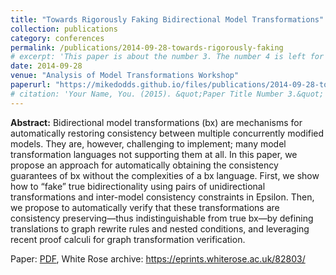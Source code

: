 ```yaml
---
title: "Towards Rigorously Faking Bidirectional Model Transformations"
collection: publications
category: conferences
permalink: /publications/2014-09-28-towards-rigorously-faking
# excerpt: 'This paper is about the number 3. The number 4 is left for future work.'
date: 2014-09-28
venue: "Analysis of Model Transformations Workshop"
paperurl: "https://mikedodds.github.io/files/publications/2014-09-28-towards-rigorously-faking.pdf"
# citation: 'Your Name, You. (2015). &quot;Paper Title Number 3.&quot; <i>Journal 1</i>. 1(3).'
---
```


**Abstract:** Bidirectional model transformations (bx) are mechanisms for automatically restoring consistency between multiple concurrently modified models. They are, however, challenging to implement; many model transformation languages not supporting them at all. In this paper, we propose an approach for automatically obtaining the consistency guarantees of bx without the complexities of a bx language. First, we show how to “fake” true bidirectionality using pairs of unidirectional transformations and inter-model consistency constraints in Epsilon. Then, we propose to automatically verify that these transformations are consistency preserving—thus indistinguishable from true bx—by defining translations to graph rewrite rules and nested conditions, and leveraging recent proof calculi for graph transformation verification.

Paper: [PDF](https://mikedodds.github.io/files/publications/2014-09-28-towards-rigorously-faking.pdf), White Rose archive: <https://eprints.whiterose.ac.uk/82803/>